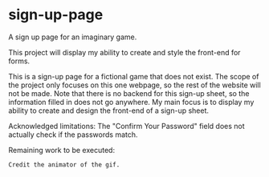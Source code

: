 # sign-up-page
A sign up page for an imaginary game.

This project will display my ability to create and style the
front-end for forms.

This is a sign-up page for a fictional game that does not exist.
The scope of the project only focuses on this one webpage, so the
rest of the website will not be made. Note that there is no backend for
this sign-up sheet, so the information filled in does not go anywhere.
My main focus is to display my ability to create and design the
front-end of a sign-up sheet.

Acknowledged limitations:
    The "Confirm Your Password" field does not actually check if the
    passwords match.

Remaining work to be executed:
    
    Credit the animator of the gif.
